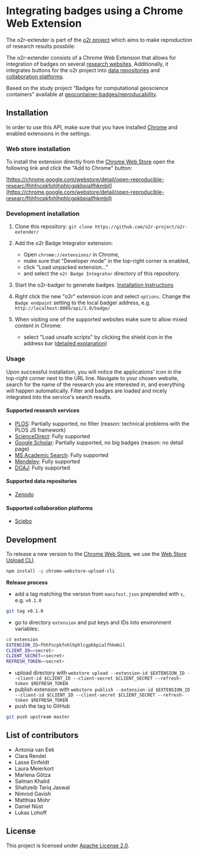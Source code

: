# Integrating badges using a Chrome Web Extension


The o2r-extender is part of the [o2r project](http://o2r.info) which aims to make reproduction of research results possbile:

The o2r-extender consists of a Chrome Web Extension that allows for integration of badges on several [research websites](#Supported-research-services). Additionally, it integrates buttons for the o2r project into [data repositories](#Supported-data-repositories) and [collaboration platforms](#Supported-collaboration-platforms).

Based on the study project "Badges for computational geoscience containers" available at [geocontainer-badges/reproducability](https://zivgitlab.uni-muenster.de/geocontainer-badges/reproducability).

## Installation

In order to use this API, make sure that you have installed [Chrome](https://www.google.com/chrome/) and enabled extensions in the settings.

### Web store installation

To install the extension directly from the [Chrome Web Store](https://chrome.google.com/webstore/category/extensions) open the following link and click the "Add to Chrome" button:

[https://chrome.google.com/webstore/detail/open-reproducible-researc/fhhfncpkfohlhphlcgpkbpialfhkmbil](https://chrome.google.com/webstore/detail/open-reproducible-researc/fhhfncpkfohlhphlcgpkbpialfhkmbil)

### Development installation

1) Clone this repository: `git clone https://github.com/o2r-project/o2r-extender/`

2) Add the o2r Badge Integrator extension:

    - Open `chrome://extensions/` in Chrome,
    - make sure that "Developer mode" in the top-right corner is enabled,
    - click "Load unpacked extension..."
    - and select the `o2r Badge Integrator` directory of this repository.
    
3) Start the o2r-badger to generate badges. [Installation instructions](https://github.com/o2r-project/o2r-badger#local-installation)

4) Right click the new "o2r" extension icon and select `options`. Change the `Badge endpoint` setting to the local badger address, e.g. `http://localhost:8089/api/1.0/badge/`

5) When visiting one of the supported websites make sure to allow mixed content in Chrome:

    - select "Load unsafe scripts" by clicking the shield icon in the address bar ([detailed explanation](https://pearsonnacommunity.force.com/support/s/article/ka6d00000019KVGAA2/How-to-display-mixed-content-with-Google-Chrome-Internet-Explorer-or-Firefox-1408394589290))

### Usage

Upon successful installation, you will notice the applications' icon in the top-right corner next to the URL line. Navigate to your chosen website, search for the name of the research you are interested in, and everything will happen automatically. Filter and badges are loaded and nicely integrated into the service's search results.

#### Supported research services

* [PLOS](https://www.plos.org/): Partially supported, no filter (reason: technical problems with the PLOS JS framework)
* [ScienceDirect](http://www.sciencedirect.com/): Fully supported
* [Google Scholar](https://scholar.google.de/): Partially supported, no big badges (reason: no detail page)
* [MS Academic Search](https://academic.microsoft.com/): Fully supported
* [Mendeley](https://www.mendeley.com/): Fully supported
* [DOAJ](https://www.doaj.org): Fully supported

#### Supported data repositories

* [Zenodo](https://zenodo.org/)

#### Supported collaboration platforms

* [Sciebo](https://sciebo.de)

## Development

To release a new version to the [Chrome Web Store](https://chrome.google.com/webstore/category/extensions), we use the [Web Store Upload CLI](https://github.com/DrewML/chrome-webstore-upload-cli).

```bash
npm install -g chrome-webstore-upload-cli
```

**Release process**

- add a tag matching the version from `manifest.json` prepended with `v`, e.g. `v0.1.0`
```bash
git tag v0.1.0
```
- go to directory `extension` and put keys and IDs into environment variables:
```bash
cd extension
EXTENSION_ID=fhhfncpkfohlhphlcgpkbpialfhkmbil
CLIENT_ID=<secret>
CLIENT_SECRET=<secret>
REFRESH_TOKEN=<secret>
```
- upload directory with `webstore upload --extension-id $EXTENSION_ID --client-id $CLIENT_ID --client-secret $CLIENT_SECRET --refresh-token $REFRESH_TOKEN`
- publish extension with `webstore publish --extension-id $EXTENSION_ID --client-id $CLIENT_ID --client-secret $CLIENT_SECRET --refresh-token $REFRESH_TOKEN`
- push the tag to GitHub
```bash
git push upstream master
```

## List of contributors

- Antonia van Eek
- Clara Rendel
- Lasse Einfeldt
- Laura Meierkort
- Marlena Götza
- Salman Khalid
- Shahzeib Tariq Jaswal
- Nimrod Gavish
- Matthias Mohr
- Daniel Nüst
- Lukas Lohoff

## License

This project is licensed under [Apache License 2.0](https://www.apache.org/licenses/LICENSE-2.0).